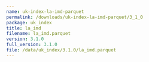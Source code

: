 ```yaml
---
name: uk-index-la-imd-parquet
permalink: /downloads/uk-index-la-imd-parquet/3_1_0
package: uk_index
title: la_imd
filename: la_imd.parquet
version: 3.1.0
full_version: 3.1.0
file: /data/uk_index/3.1.0/la_imd.parquet
---
```

